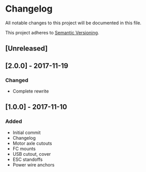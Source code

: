 # Changelog
All notable changes to this project will be documented in this file.

This project adheres to [Semantic Versioning](http://semver.org/spec/v2.0.0.html).

## [Unreleased]

## [2.0.0] - 2017-11-19
### Changed
* Complete rewrite

## [1.0.0] - 2017-11-10
### Added
* Initial commit
* Changelog
* Motor axle cutouts
* FC mounts
* USB cutout, cover
* ESC standoffs
* Power wire anchors
